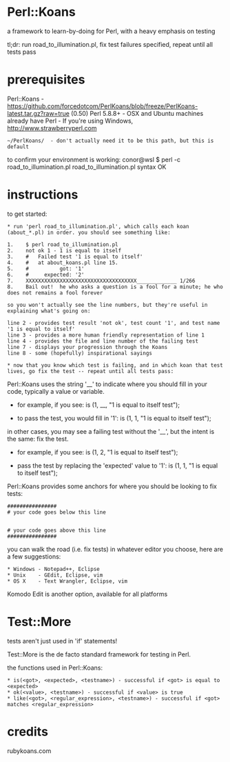 Perl::Koans
===========

a framework to learn-by-doing for Perl, with a heavy emphasis on testing

tl;dr: run road_to_illumination.pl, fix test failures specified, repeat until all tests pass

prerequisites
=============

Perl::Koans - https://github.com/forcedotcom/PerlKoans/blob/freeze/PerlKoans-latest.tar.gz?raw=true (0.50)
    Perl 5.8.8+
                - OSX and Ubuntu machines already have Perl
                - If you're using Windows, http://www.strawberryperl.com
                
    ~/PerlKoans/  - don't actually need it to be this path, but this is default

to confirm your environment is working:
    conor@wsl $ perl -c road_to_illumination.pl
    road_to_illumination.pl syntax OK

instructions
============

to get started:

    * run 'perl road_to_illumination.pl', which calls each koan (about_*.pl) in order. you should see something like:

    1.    $ perl road_to_illumination.pl
    2.    not ok 1 - 1 is equal to itself
    3.    #   Failed test '1 is equal to itself'
    4.    #   at about_koans.pl line 15.
    5.    #          got: '1'
    6.    #     expected: '2'
    7.    XXXXXXXXXXXXXXXXXXXXXXXXXXXXXXXXXXXX_____________ 1/266
    8.    Bail out!  he who asks a question is a fool for a minute; he who does not remains a fool forever

    so you won't actually see the line numbers, but they're useful in explaining what's going on:

    line 2 - provides test result 'not ok', test count '1', and test name '1 is equal to itself'
    line 3 - provides a more human friendly representation of line 1
    line 4 - provides the file and line number of the failing test
    line 7 - displays your progression through the Koans
    line 8 - some (hopefully) inspirational sayings

    * now that you know which test is failing, and in which koan that test lives, go fix the test -- repeat until all tests pass:

Perl::Koans uses the string '__' to indicate where you should fill in your code, typically a value or variable.

  * for example, if you see:
        is (1, \__, "1 is equal to itself test");
        
  * to pass the test, you would fill in '1':
        is (1, 1, "1 is equal to itself test");

in other cases, you may see a failing test without the '__', but the intent is the same: fix the test.

  * for example, if you see:
        is (1, 2, "1 is equal to itself test");
        
  * pass the test by replacing the 'expected' value to '1':
        is (1, 1, "1 is equal to itself test");

Perl::Koans provides some anchors for where you should be looking to fix tests:

    ################
    # your code goes below this line


    # your code goes above this line
    ################

you can walk the road (i.e. fix tests) in whatever editor you choose, here are a few suggestions:

    * Windows - Notepad++, Eclipse
    * Unix    - GEdit, Eclipse, vim
    * OS X    - Text Wrangler, Eclipse, vim

Komodo Edit is another option, available for all platforms

Test::More
==========

tests aren't just used in 'if' statements!

Test::More is the de facto standard framework for testing in Perl.

the functions used in Perl::Koans:

    * is(<got>, <expected>, <testname>) - successful if <got> is equal to <expected> 
    * ok(<value>, <testname>) - successful if <value> is true
    * like(<got>, <regular_expression>, <testname>) - successful if <got> matches <regular_expression>


credits
=======

rubykoans.com
